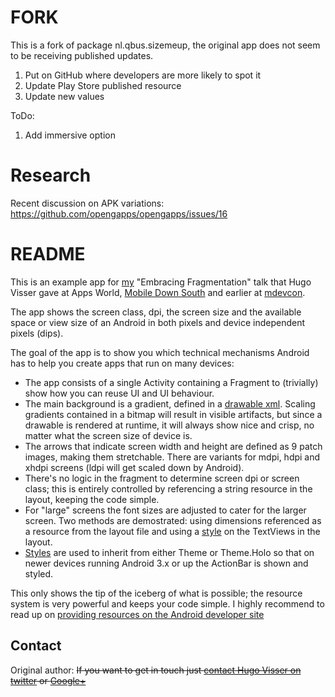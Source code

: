 FORK
======
This is a fork of package nl.qbus.sizemeup, the original app does not seem to be receiving published updates.

1. Put on GitHub where developers are more likely to spot it
2. Update Play Store published resource
3. Update new values

ToDo:

1. Add immersive option

Research
==========
Recent discussion on APK variations:
https://github.com/opengapps/opengapps/issues/16


README
======
This is an example app for [my](https://twitter.com/botteaap) "Embracing Fragmentation" talk that Hugo Visser gave at Apps World, [Mobile Down South](http://www.mobiledownsouth.nl/8/sprekers.html#HugoVisser) and earlier at [mdevcon](http://mdevcon.com/2012/01/10/hugo-visser/).

The app shows the screen class, dpi, the screen size and the available space or view size  of an Android in both pixels and device independent pixels (dips).

The goal of the app is to show you which technical mechanisms Android has to help you create apps that run on many devices:

 - The app consists of a single Activity containing a Fragment to (trivially) show how you can reuse UI and UI behaviour.
 - The main background is a gradient, defined in a [drawable xml](https://bitbucket.org/hvisser/sizemeup/src/3e5dbf5281d0/res/drawable/background.xml). Scaling gradients contained in a bitmap will result in visible artifacts, but since a drawable is rendered at runtime, it will always show nice and crisp, no matter what the screen size of device is.
 - The arrows that indicate screen width and height are defined as 9 patch images, making them stretchable. There are variants for mdpi, hdpi and xhdpi screens (ldpi will get scaled down by Android).
 - There's no logic in the fragment to determine screen dpi or screen class; this is entirely controlled by referencing a string resource in the layout, keeping the code simple.
 - For "large" screens the font sizes are adjusted to cater for the larger screen. Two methods are demostrated: using dimensions referenced as a resource from the layout file and using a [style](https://bitbucket.org/hvisser/sizemeup/src/3e5dbf5281d0/res/values-large/style.xml) on the TextViews in the layout.
 - [Styles](https://bitbucket.org/hvisser/sizemeup/src/3e5dbf5281d0/res/values-v11/style.xml) are used to inherit from either Theme or Theme.Holo so that on newer devices running Android 3.x or up the ActionBar is shown and styled.

This only shows the tip of the iceberg of what is possible; the resource system is very powerful and keeps your code simple. I highly recommend to read up on [providing resources on the Android developer site](http://developer.android.com/guide/topics/resources/providing-resources.html)

Contact
-------
Original author:
~~If you want to get in touch just [contact Hugo Visser on twitter](https://twitter.com/botteaap) or [Google+](https://google.com/+hugovisser)~~